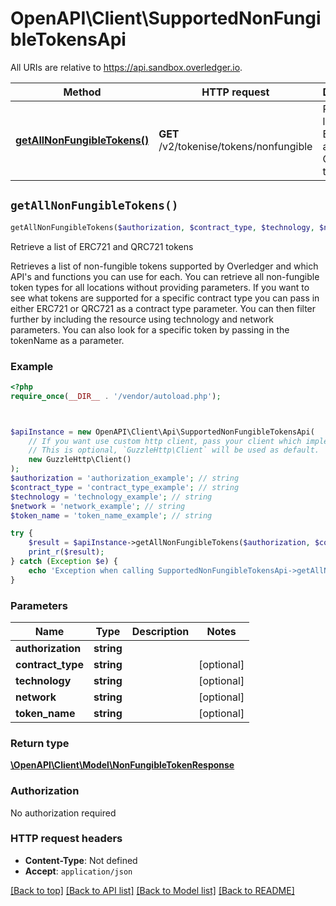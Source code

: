 # OpenAPI\Client\SupportedNonFungibleTokensApi

All URIs are relative to https://api.sandbox.overledger.io.

Method | HTTP request | Description
------------- | ------------- | -------------
[**getAllNonFungibleTokens()**](SupportedNonFungibleTokensApi.md#getAllNonFungibleTokens) | **GET** /v2/tokenise/tokens/nonfungible | Retrieve a list of ERC721 and QRC721 tokens


## `getAllNonFungibleTokens()`

```php
getAllNonFungibleTokens($authorization, $contract_type, $technology, $network, $token_name): \OpenAPI\Client\Model\NonFungibleTokenResponse
```

Retrieve a list of ERC721 and QRC721 tokens

Retrieves a list of non-fungible tokens supported by Overledger and which API's and functions you can use for each. You can retrieve all non-fungible token types for all locations without providing parameters. If you want to see what tokens are supported for a specific contract type you can pass in either ERC721 or QRC721 as a contract type parameter. You can then filter further by including the resource using technology and network parameters. You can also look for a specific token by passing in the tokenName as a parameter.

### Example

```php
<?php
require_once(__DIR__ . '/vendor/autoload.php');



$apiInstance = new OpenAPI\Client\Api\SupportedNonFungibleTokensApi(
    // If you want use custom http client, pass your client which implements `GuzzleHttp\ClientInterface`.
    // This is optional, `GuzzleHttp\Client` will be used as default.
    new GuzzleHttp\Client()
);
$authorization = 'authorization_example'; // string
$contract_type = 'contract_type_example'; // string
$technology = 'technology_example'; // string
$network = 'network_example'; // string
$token_name = 'token_name_example'; // string

try {
    $result = $apiInstance->getAllNonFungibleTokens($authorization, $contract_type, $technology, $network, $token_name);
    print_r($result);
} catch (Exception $e) {
    echo 'Exception when calling SupportedNonFungibleTokensApi->getAllNonFungibleTokens: ', $e->getMessage(), PHP_EOL;
}
```

### Parameters

Name | Type | Description  | Notes
------------- | ------------- | ------------- | -------------
 **authorization** | **string**|  |
 **contract_type** | **string**|  | [optional]
 **technology** | **string**|  | [optional]
 **network** | **string**|  | [optional]
 **token_name** | **string**|  | [optional]

### Return type

[**\OpenAPI\Client\Model\NonFungibleTokenResponse**](../Model/NonFungibleTokenResponse.md)

### Authorization

No authorization required

### HTTP request headers

- **Content-Type**: Not defined
- **Accept**: `application/json`

[[Back to top]](#) [[Back to API list]](../../README.md#endpoints)
[[Back to Model list]](../../README.md#models)
[[Back to README]](../../README.md)
